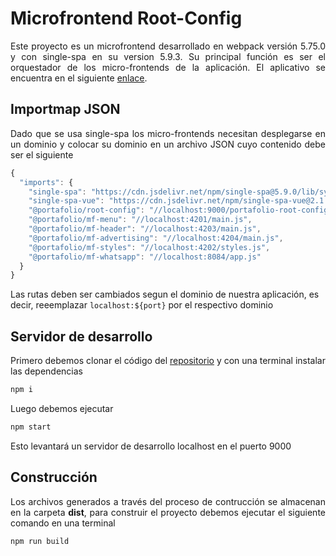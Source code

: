 # Microfrontend Root-Config

<p style='text-align: justify;'> Este proyecto es un microfrontend desarrollado en webpack versión 5.75.0 y con single-spa en su version 5.9.3. Su principal función es ser el orquestador de los micro-frontends de la aplicación. El aplicativo se encuentra en el siguiente <a href="https://mf-root-config.netlify.app/" target="_blank">enlace</a>.</p>


## Importmap JSON

<p style='text-align: justify;'> Dado que se usa single-spa los micro-frontends necesitan desplegarse en un dominio y colocar su dominio en un archivo JSON cuyo contenido debe ser el siguiente </p>

```javascript
{
  "imports": {
    "single-spa": "https://cdn.jsdelivr.net/npm/single-spa@5.9.0/lib/system/single-spa.min.js",
    "single-spa-vue": "https://cdn.jsdelivr.net/npm/single-spa-vue@2.1.0/dist/umd/single-spa-vue.min.js",
    "@portafolio/root-config": "//localhost:9000/portafolio-root-config.js",
    "@portafolio/mf-menu": "//localhost:4201/main.js",
    "@portafolio/mf-header": "//localhost:4203/main.js",
    "@portafolio/mf-advertising": "//localhost:4204/main.js",
    "@portafolio/mf-styles": "//localhost:4202/styles.js",
    "@portafolio/mf-whatsapp": "//localhost:8084/app.js"
  }
}
```

Las rutas deben ser cambiados segun el dominio de nuestra aplicación, es decir, reeemplazar `localhost:${port}` por el respectivo dominio

## Servidor de desarrollo

<p style='text-align: justify;'> Primero debemos clonar el código del <a href="https://github.com/microfrontends-single-spa/mf-root-config">repositorio</a> y con una terminal instalar las dependencias</p> 

```sh
npm i
```

<p style='text-align: justify;'> Luego debemos ejecutar</p> 

```sh
npm start
```

<p style='text-align: justify;'> Esto levantará un servidor de desarrollo localhost en el puerto 9000 </p> 


## Construcción

<p style='text-align: justify;'> Los archivos generados a través del proceso de contrucción se almacenan en la carpeta <strong>dist</strong>, para construir el proyecto debemos ejecutar el siguiente comando en una terminal</p> 


```sh
npm run build
```
